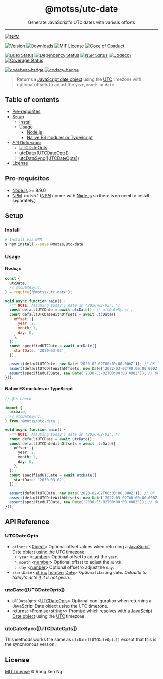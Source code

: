 <div align="center" style="text-align: center;">
  <h1 style="border-bottom: none;">@motss/utc-date</h1>

  <p>Generate JavaScript's UTC dates with various offsets</p>
</div>

<hr />

[![NPM][nodei-badge]][nodei-url]

[![Version][version-badge]][version-url]
[![Downloads][downloads-badge]][downloads-url]
[![MIT License][mit-license-badge]][mit-license-url]
[![Code of Conduct][coc-badge]][coc-url]

[![Build Status][travis-badge]][travis-url]
[![Dependency Status][daviddm-badge]][daviddm-url]
[![NSP Status][nsp-badge]][nsp-url]
[![Codecov][codecov-badge]][codecov-url]
[![Coverage Status][coveralls-badge]][coveralls-url]

[![codebeat-badge]][codebeat-url]
[![codacy-badge]][codacy-url]

> Returns a [JavaScript date object][date-mdn-url] using the [UTC][utc-url] timezone with optional offsets to adjust the `year`, `month`, or `date`.

## Table of contents

- [Pre-requisites](#pre-requisites)
- [Setup](#setup)
  - [Install](#install)
  - [Usage](#usage)
    - [Node.js](#nodejs)
    - [Native ES modules or TypeScript](#native-es-modules-or-typescript)
- [API Reference](#api-reference)
  - [UTCDateOpts](#utcdateopts)
  - [utcDate([UTCDateOpts])](#utcdateutcdateopts)
  - [utcDateSync([UTCDateOpts])](#utcdatesyncutcdateopts)
- [License](#license)

## Pre-requisites

- [Node.js][node-js-url] >= 8.9.0
- [NPM][npm-url] >= 5.5.1 ([NPM][npm-url] comes with [Node.js][node-js-url] so there is no need to install separately.)

## Setup

### Install

```sh
# Install via NPM
$ npm install --save @motss/utc-date
```

### Usage

#### Node.js

```js
const {
  utcDate,
  // utcDateSync,
} = require('@motss/utc-date');

void async function main() {
  /** NOTE: Assuming today's date is '2020-02-02', */
  const defaultUTCDate = await utcDate(); // utcDateSync();
  const defaultUTCDateWithOffsets = await utcDate({
    offset: {
      year: 2,
      month: 1,
      day: 0,
    },
  });
  const specifiedUTCDate = await utcDate({
    startDate: '2030-03-02',
  });

  assert(defaultUTCDate, new Date('2020-02-02T00:00:00.000Z')); // OK
  assert(defaultUTCDateWithOffsets, new Date('2022-03-02T00:00:00.000Z')); // OK
  assert(specifiedUTCDate, new Date('2030-03-02T00:00:00.000Z')); // OK
}();
```

#### Native ES modules or TypeScript

```ts
// @ts-check

import {
  utcDate,
  // utcDateSync,
} from '@motss/utc-date';

void async function main() {
  /** NOTE: Assuming today's date is '2020-02-02', */
  const defaultUTCDate = await utcDate();
  const defaultUTCDateWithOffsets = await utcDate({
    offset: {
      year: 2,
      month: 1,
      day: 0,
    },
  });
  const specifiedUTCDate = await utcDate({
    startDate: '2030-03-02',
  });
  
  assert(defaultUTCDate, new Date('2020-02-02T00:00:00.000Z')); // OK
  assert(defaultUTCDateWithOffsets, new Date('2022-03-02T00:00:00.000Z')); // OK
  assert(specifiedUTCDate, new Date('2030-03-02T00:00:00.000Z')); // OK
}();
```

## API Reference

### UTCDateOpts

- `offsets` <[Object][object-mdn-url]> Optional offset values when returning a [JavaScript Date object][date-mdn-url] using the [UTC][utc-url] timezone.
  - `year` <[number][number-mdn-url]> Optional offset to adjust the `year`.
  - `month` <[number][number-mdn-url]> Optional offset to adjust the `month`.
  - `day` <[number][number-mdn-url]> Optional offset to adjust the `day`.
- `startDate` <[string][string-mdn-url]|[number][number-mdn-url]|[Date][date-mdn-url]> Optional starting date. _Defaults to today's date if it is not given._

### utcDate([UTCDateOpts])

- `UTCDateOpts` <[UTCDateOpts][utc-date-opts-url]> Optional configuration when returning a [JavaScript Date object][date-mdn-url] using the [UTC][utc-url] timezone.
- returns: <[Promise][promise-mdn-url]&lt;[string][string-mdn-url]&gt;> Promise which resolves with a [JavaScript Date object][date-mdn-url] using the [UTC][utc-url] timezone.

### utcDateSync([UTCDateOpts])

This methods works the same as `utcDate([UTCDateOpts])` except that this is the synchronous version.

## License

[MIT License](https://motss.mit-license.org/) © Rong Sen Ng

<!-- References -->
[typescript-url]: https://github.com/Microsoft/TypeScript
[node-js-url]: https://nodejs.org
[npm-url]: https://www.npmjs.com
[node-releases-url]: https://nodejs.org/en/download/releases
[utc-url]: https://en.wikipedia.org/wiki/Coordinated_Universal_Time

[utc-date-opts-url]: #utcdateopts

[array-mdn-url]: https://developer.mozilla.org/en-US/docs/Web/JavaScript/Reference/Global_Objects/Array
[boolean-mdn-url]: https://developer.mozilla.org/en-US/docs/Web/JavaScript/Reference/Global_Objects/Boolean
[date-mdn-url]: https://developer.mozilla.org/en-US/docs/Web/JavaScript/Reference/Global_Objects/Date
[function-mdn-url]: https://developer.mozilla.org/en-US/docs/Web/JavaScript/Reference/Global_Objects/Function
[map-mdn-url]: https://developer.mozilla.org/en-US/docs/Web/JavaScript/Reference/Global_Objects/Map
[number-mdn-url]: https://developer.mozilla.org/en-US/docs/Web/JavaScript/Reference/Global_Objects/Number
[object-mdn-url]: https://developer.mozilla.org/en-US/docs/Web/JavaScript/Reference/Global_Objects/Object
[promise-mdn-url]: https://developer.mozilla.org/en-US/docs/Web/JavaScript/Reference/Global_Objects/Promise
[regexp-mdn-url]: https://developer.mozilla.org/en-US/docs/Web/JavaScript/Reference/Global_Objects/RegExp
[set-mdn-url]: https://developer.mozilla.org/en-US/docs/Web/JavaScript/Reference/Global_Objects/Set
[string-mdn-url]: https://developer.mozilla.org/en-US/docs/Web/JavaScript/Reference/Global_Objects/String

<!-- Badges -->
[nodei-badge]: https://nodei.co/npm/@motss/utc-date.png?downloads=true&downloadRank=true&stars=true

[version-badge]: https://img.shields.io/npm/v/@motss/utc-date.svg?style=flat-square
[downloads-badge]: https://img.shields.io/npm/dm/@motss/utc-date.svg?style=flat-square
[mit-license-badge]: https://img.shields.io/github/license/mashape/apistatus.svg?style=flat-square
[coc-badge]: https://img.shields.io/badge/code%20of-conduct-ff69b4.svg?style=flat-square

[travis-badge]: https://img.shields.io/travis/motss/utc-date.svg?style=flat-square
[nsp-badge]: https://nodesecurity.io/orgs/motss/projects/f7a6646b-202f-4b73-ad9e-6f6eacc577de/badge?style=flat-square
[daviddm-badge]: https://img.shields.io/david/motss/utc-date.svg?style=flat-square
[codecov-badge]: https://codecov.io/gh/motss/utc-date/branch/master/graph/badge.svg?style=flat-square
[coveralls-badge]: https://coveralls.io/repos/github/motss/utc-date/badge.svg?branch=master&style=flat-square

[codebeat-badge]: https://codebeat.co/badges/1ed02b65-dca8-45a5-8719-cdead763a617?style=flat-square
[codacy-badge]: https://api.codacy.com/project/badge/Grade/1d15da734ee5424c8981d7e3e4d74c18?style=flat-square

<!-- Links -->
[nodei-url]: https://nodei.co/npm/utc-date

[version-url]: https://www.npmjs.com/package/@motss/utc-date
[downloads-url]: http://www.npmtrends.com/@motss/utc-date
[mit-license-url]: https://github.com/motss/utc-date/blob/master/LICENSE
[coc-url]: https://github.com/motss/utc-date/blob/master/CODE_OF_CONDUCT.md

[travis-url]: https://travis-ci.org/motss/utc-date
[nsp-url]: https://nodesecurity.io/orgs/motss/projects/f7a6646b-202f-4b73-ad9e-6f6eacc577de
[daviddm-url]: https://david-dm.org/motss/utc-date
[codecov-url]: https://codecov.io/gh/motss/utc-date
[coveralls-url]: https://coveralls.io/github/motss/utc-date?branch=master

[codebeat-url]: https://codebeat.co/projects/github-com-motss-utc-date-master
[codacy-url]: https://www.codacy.com/app/motss/utc-date?utm_source=github.com&amp;utm_medium=referral&amp;utm_content=motss/utc-date&amp;utm_campaign=Badge_Grade
